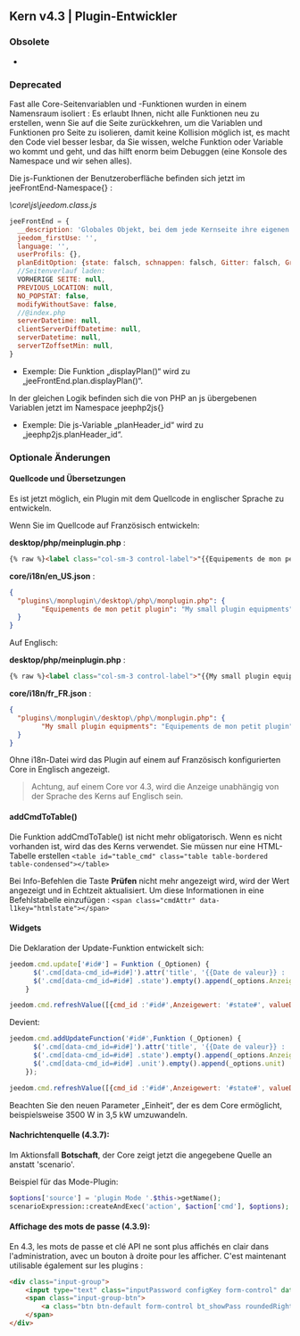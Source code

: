## Kern v4.3 | Plugin-Entwickler

### Obsolete

-

### Deprecated

Fast alle Core-Seitenvariablen und -Funktionen wurden in einem Namensraum isoliert : Es erlaubt Ihnen, nicht alle Funktionen neu zu erstellen, wenn Sie auf die Seite zurückkehren, um die Variablen und Funktionen pro Seite zu isolieren, damit keine Kollision möglich ist, es macht den Code viel besser lesbar, da Sie wissen, welche Funktion oder Variable wo kommt und geht, und das hilft enorm beim Debuggen (eine Konsole des Namespace und wir sehen alles).

Die js-Funktionen der Benutzeroberfläche befinden sich jetzt im jeeFrontEnd-Namespace{} :

*\core\js\jeedom.class.js*

```js
jeeFrontEnd = {
  __description: 'Globales Objekt, bei dem jede Kernseite ihre eigenen Funktionen und Variablen in ihrem Unterobjektnamen registriert.',
  jeedom_firstUse: '',
  language: '',
  userProfils: {},
  planEditOption: {state: falsch, schnappen: falsch, Gitter: falsch, GridSize: falsch, hervorheben: true},
  //Seitenverlauf laden:
  VORHERIGE SEITE: null,
  PREVIOUS_LOCATION: null,
  NO_POPSTAT: false,
  modifyWithoutSave: false,
  //@index.php
  serverDatetime: null,
  clientServerDiffDatetime: null,
  serverDatetime: null,
  serverTZoffsetMin: null,
}
```

- Exemple: Die Funktion „displayPlan()“ wird zu „jeeFrontEnd.plan.displayPlan()“.

In der gleichen Logik befinden sich die von PHP an js übergebenen Variablen jetzt im Namespace jeephp2js{}

- Exemple: Die js-Variable „planHeader_id“ wird zu „jeephp2js.planHeader_id“.

### Optionale Änderungen

#### Quellcode und Übersetzungen

Es ist jetzt möglich, ein Plugin mit dem Quellcode in englischer Sprache zu entwickeln.

Wenn Sie im Quellcode auf Französisch entwickeln:

**desktop/php/meinplugin.php** :

````html
{% raw %}<label class="col-sm-3 control-label">"{{Equipements de mon petit plugin}}"</label>{% endraw %}
````

**core/i18n/en_US.json** :

````json
{
  "plugins\/monplugin\/desktop\/php\/monplugin.php": {
      	"Equipements de mon petit plugin": "My small plugin equipments",
  }
}
````

Auf Englisch:

**desktop/php/meinplugin.php** :

````html
{% raw %}<label class="col-sm-3 control-label">"{{My small plugin equipments}}"</label>{% endraw %}
````

**core/i18n/fr_FR.json** :

````json
{
  "plugins\/monplugin\/desktop\/php\/monplugin.php": {
      	"My small plugin equipments": "Equipements de mon petit plugin",
  }
}
````
Ohne i18n-Datei wird das Plugin auf einem auf Französisch konfigurierten Core in Englisch angezeigt.

> Achtung, auf einem Core vor 4.3, wird die Anzeige unabhängig von der Sprache des Kerns auf Englisch sein.



#### addCmdToTable()

Die Funktion addCmdToTable() ist nicht mehr obligatorisch. Wenn es nicht vorhanden ist, wird das des Kerns verwendet. Sie müssen nur eine HTML-Tabelle erstellen `<table id="table_cmd" class="table table-bordered table-condensed"></table> `

Bei Info-Befehlen die Taste **Prüfen** nicht mehr angezeigt wird, wird der Wert angezeigt und in Echtzeit aktualisiert. Um diese Informationen in eine Befehlstabelle einzufügen : `<span class="cmdAttr" data-l1key="htmlstate"></span> `

#### Widgets

Die Deklaration der Update-Funktion entwickelt sich:

```js
jeedom.cmd.update['#id#'] = Funktion (_Optionen) {
      $('.cmd[data-cmd_id=#id#]').attr('title', '{{Date de valeur}} : '+_options.valueDate+'<br/>{{Datum der Abholung}} : '+_options.collectDate)
      $('.cmd[data-cmd_id=#id#] .state').empty().append(_options.Anzeigewert)
    }

jeedom.cmd.refreshValue([{cmd_id :'#id#',Anzeigewert: '#state#', valueDate: '#valueDate#', collectDate: '#collectDate#', alertLevel: '#alertLevel#'}])
```

Devient:

```js
jeedom.cmd.addUpdateFunction('#id#',Funktion (_Optionen) {
      $('.cmd[data-cmd_id=#id#]').attr('title', '{{Date de valeur}} : '+_options.valueDate+'<br/>{{Datum der Abholung}} : '+_options.collectDate)
      $('.cmd[data-cmd_id=#id#] .state').empty().append(_options.Anzeigewert)
      $('.cmd[data-cmd_id=#id#] .unit').empty().append(_options.unit)
    });

jeedom.cmd.refreshValue([{cmd_id :'#id#',Anzeigewert: '#state#', valueDate: '#valueDate#', collectDate: '#collectDate#', alertLevel: '#alertLevel#', unit: '#unite#'}])
```

Beachten Sie den neuen Parameter „Einheit“, der es dem Core ermöglicht, beispielsweise 3500 W in 3,5 kW umzuwandeln.

#### Nachrichtenquelle (4.3.7):

Im Aktionsfall **Botschaft**, der Core zeigt jetzt die angegebene Quelle an anstatt 'scenario'.

Beispiel für das Mode-Plugin:

````php
$options['source'] = 'plugin Mode '.$this->getName();
scenarioExpression::createAndExec('action', $action['cmd'], $options);
````

#### Affichage des mots de passe (4.3.9):

En 4.3, les mots de passe et clé API ne sont plus affichés en clair dans l'administration, avec un bouton à droite pour les afficher. C'est maintenant utilisable également sur les plugins :

````html
<div class="input-group">
    <input type="text" class="inputPassword configKey form-control" data-l1key="pass" placeholder="Account password" />
    <span class="input-group-btn">
        <a class="btn btn-default form-control bt_showPass roundedRight"><i class="fas fa-eye"></i></a>
    </span>
</div>
````